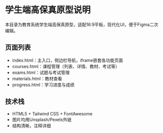 # 学生端高保真原型说明

本目录为教育系统学生端高保真原型，适配16:9平板，现代化UI，便于Figma二次编辑。

## 页面列表
- index.html：主入口，侧边栏导航，iframe嵌套各功能页面
- courses.html：课程管理（列表、详情、教材、考试等）
- exams.html：试题与考试管理
- materials.html：教材查看
- progress.html：学习进度与成绩

## 技术栈
- HTML5 + Tailwind CSS + FontAwesome
- 图片均用Unsplash/Pexels外链
- 结构清晰，注释详细
